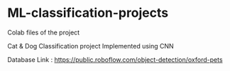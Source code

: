 # ML-classification-projects
Colab files of the project

Cat & Dog Classification project
Implemented using CNN


Database Link : https://public.roboflow.com/object-detection/oxford-pets
